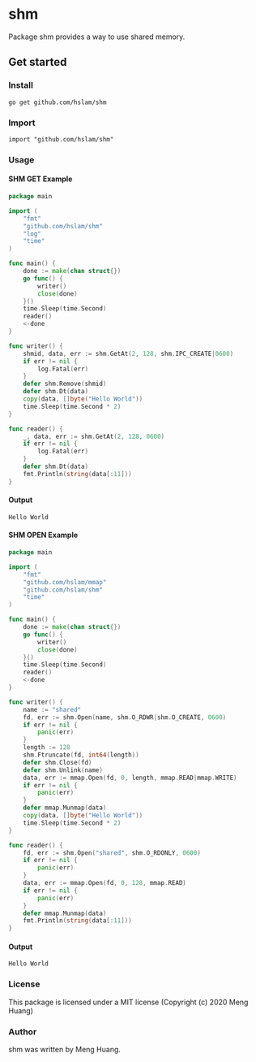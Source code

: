 # shm

Package shm provides a way to use shared memory.

## Get started

### Install
```
go get github.com/hslam/shm
```
### Import
```
import "github.com/hslam/shm"
```
### Usage
#### SHM GET Example
```go
package main

import (
	"fmt"
	"github.com/hslam/shm"
	"log"
	"time"
)

func main() {
	done := make(chan struct{})
	go func() {
		writer()
		close(done)
	}()
	time.Sleep(time.Second)
	reader()
	<-done
}

func writer() {
	shmid, data, err := shm.GetAt(2, 128, shm.IPC_CREATE|0600)
	if err != nil {
		log.Fatal(err)
	}
	defer shm.Remove(shmid)
	defer shm.Dt(data)
	copy(data, []byte("Hello World"))
	time.Sleep(time.Second * 2)
}

func reader() {
	_, data, err := shm.GetAt(2, 128, 0600)
	if err != nil {
		log.Fatal(err)
	}
	defer shm.Dt(data)
	fmt.Println(string(data[:11]))
}
```
#### Output
```
Hello World
```

#### SHM OPEN Example
```go
package main

import (
	"fmt"
	"github.com/hslam/mmap"
	"github.com/hslam/shm"
	"time"
)

func main() {
	done := make(chan struct{})
	go func() {
		writer()
		close(done)
	}()
	time.Sleep(time.Second)
	reader()
	<-done
}

func writer() {
	name := "shared"
	fd, err := shm.Open(name, shm.O_RDWR|shm.O_CREATE, 0600)
	if err != nil {
		panic(err)
	}
	length := 128
	shm.Ftruncate(fd, int64(length))
	defer shm.Close(fd)
	defer shm.Unlink(name)
	data, err := mmap.Open(fd, 0, length, mmap.READ|mmap.WRITE)
	if err != nil {
		panic(err)
	}
	defer mmap.Munmap(data)
	copy(data, []byte("Hello World"))
	time.Sleep(time.Second * 2)
}

func reader() {
	fd, err := shm.Open("shared", shm.O_RDONLY, 0600)
	if err != nil {
		panic(err)
	}
	data, err := mmap.Open(fd, 0, 128, mmap.READ)
	if err != nil {
		panic(err)
	}
	defer mmap.Munmap(data)
	fmt.Println(string(data[:11]))
}
```
#### Output
```
Hello World
```

### License
This package is licensed under a MIT license (Copyright (c) 2020 Meng Huang)


### Author
shm was written by Meng Huang.


